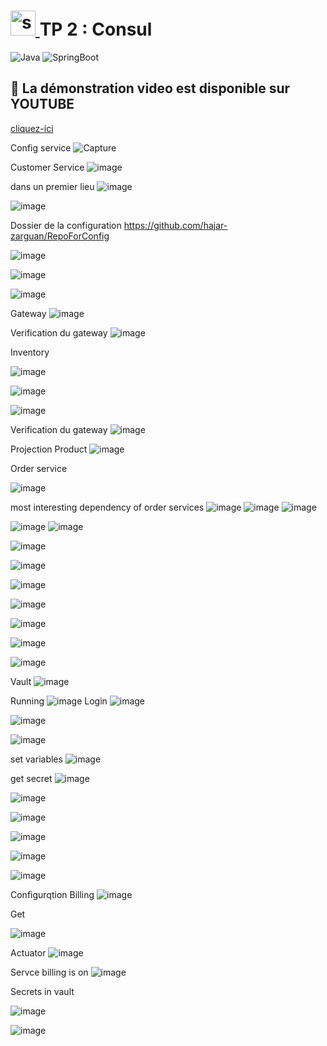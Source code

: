 # <a href="https://spring.io/" target="_blank" rel="noreferrer"> <img src="https://www.vectorlogo.zone/logos/springio/springio-icon.svg" alt="spring" width="40" height="40"/> </a> TP 2 : Consul 
![Java](https://img.shields.io/badge/-Java-333333?style=flat&logo=Java&logoColor=007396)
![SpringBoot](https://img.shields.io/badge/-Spring%20Boot-333333?style=flat&logo=spring-boot)

## 🔗 La démonstration video est disponible sur YOUTUBE
[cliquez-ici](https://youtu.be/MCT1qpOZcbo)



Config service 
![Capture](https://user-images.githubusercontent.com/82539023/199108154-f07c12d9-67fd-44b0-afc1-74363caf9600.PNG)

Customer Service 
![image](https://user-images.githubusercontent.com/82539023/199108118-c3c475d0-00b4-4e49-8780-b3fa9b9cd842.png)



dans un premier lieu 
![image](https://user-images.githubusercontent.com/82539023/204004828-1a5dfea2-d7d9-4400-9724-8a6132df6984.png)

![image](https://user-images.githubusercontent.com/82539023/204004890-437fc3e2-7d55-4a32-9690-0c3221c28bd1.png)

Dossier de la configuration  https://github.com/hajar-zarguan/RepoForConfig

![image](https://user-images.githubusercontent.com/82539023/204010538-3de021eb-e51a-4dd6-8838-e2e965a3f42b.png)

![image](https://user-images.githubusercontent.com/82539023/204010604-a96a80b0-f9ad-4ec0-9ed7-ead97f9bc03c.png)

![image](https://user-images.githubusercontent.com/82539023/204010964-84b5c28c-90f8-4526-9a56-617d5b07e05e.png)

Gateway
![image](https://user-images.githubusercontent.com/82539023/204012787-734fd6e7-0f31-4235-94cd-8257a9237ff4.png)


Verification du gateway 
![image](https://user-images.githubusercontent.com/82539023/204013109-71533ed5-5cb9-4b4a-b48c-41163847fadb.png)

Inventory

![image](https://user-images.githubusercontent.com/82539023/204027817-382485b2-98b8-4fd8-ae87-f305bec43a00.png)

![image](https://user-images.githubusercontent.com/82539023/204027533-a7ad0dda-2615-4b28-8bc3-50e68edfa58a.png)

![image](https://user-images.githubusercontent.com/82539023/204027593-a2a731f8-fd60-4111-a87a-f268f60040d4.png)

Verification du gateway
![image](https://user-images.githubusercontent.com/82539023/204028449-fd216ddd-8573-4add-b543-f473aa1fb059.png)

Projection Product 
![image](https://user-images.githubusercontent.com/82539023/204029837-9893efa0-b112-4981-b372-336e9a2603c7.png)


Order service 

![image](https://user-images.githubusercontent.com/82539023/204033674-e33022a5-a3ff-41ce-8c58-c25acc9f9ce8.png)

most interesting dependency of order services 
![image](https://user-images.githubusercontent.com/82539023/204033763-c27083d1-f16a-4e81-8d9e-d92daa918229.png)
![image](https://user-images.githubusercontent.com/82539023/204033829-807f6cb4-72ee-477c-a83b-4c04acc17fd9.png)
![image](https://user-images.githubusercontent.com/82539023/204033875-3d85ee80-0e3a-4e2b-a8a2-f61b4f5d2d27.png)


![image](https://user-images.githubusercontent.com/82539023/204036870-912913ba-e442-4f97-b3a6-e83c6227d4e7.png)
![image](https://user-images.githubusercontent.com/82539023/204036978-e54518c8-3f05-49f7-9934-86fb3d613e43.png)


![image](https://user-images.githubusercontent.com/82539023/204039849-b7189d68-7ceb-480b-817a-c5e8a6850d9a.png)

![image](https://user-images.githubusercontent.com/82539023/204039881-549145c4-76cb-4ac9-a8b4-386fb66b1776.png)

![image](https://user-images.githubusercontent.com/82539023/204040175-8ff4202a-3a2e-4f7d-9ed5-49bc36cfd00e.png)

![image](https://user-images.githubusercontent.com/82539023/204044106-0955cb6a-5df4-4452-9b35-b2bfab6c145a.png)

![image](https://user-images.githubusercontent.com/82539023/204044383-c78b0472-836c-47a8-8f9d-a98c28658169.png)

![image](https://user-images.githubusercontent.com/82539023/204049086-fc5373e2-ff7d-4259-a39b-f2a916054340.png)

![image](https://user-images.githubusercontent.com/82539023/204049134-8d2897f4-b198-4068-a8c1-dd386ef48418.png)



Vault 
![image](https://user-images.githubusercontent.com/82539023/204058000-3c3a7ec7-aeef-4688-b3c7-24301b64df09.png)

Running
![image](https://user-images.githubusercontent.com/82539023/204058151-500e389b-b574-4563-91e7-ac0b5f82f43d.png)
Login
![image](https://user-images.githubusercontent.com/82539023/204058228-70c18926-ac54-4247-92c5-243ef56b6c79.png)

![image](https://user-images.githubusercontent.com/82539023/204058298-078b4a86-8f9f-4aa4-89ba-33816cf14400.png)

![image](https://user-images.githubusercontent.com/82539023/204058378-3ebfafba-e33d-448a-a036-aaa596759601.png)

set variables 
![image](https://user-images.githubusercontent.com/82539023/204058508-aa93cf7e-7e96-4ec4-80de-972821261c98.png)


get secret
![image](https://user-images.githubusercontent.com/82539023/204058554-b3b64f17-8924-44cd-8ec7-9dc2d17d3987.png)


![image](https://user-images.githubusercontent.com/82539023/204058932-48575039-d326-4a92-bad7-f61cfeec13d1.png)

![image](https://user-images.githubusercontent.com/82539023/204058947-382fc18c-c859-4f89-899f-dc1bb180d7cf.png)

![image](https://user-images.githubusercontent.com/82539023/204058985-dc702a33-b0b8-4cfc-ba71-d00f971b52c4.png)

![image](https://user-images.githubusercontent.com/82539023/204059013-9d8df7db-9a63-4094-ad9a-132ea7a08346.png)

![image](https://user-images.githubusercontent.com/82539023/204059036-74ac334a-5f9d-4ef8-a607-3cbce309b4c2.png)

Configurqtion Billing 
![image](https://user-images.githubusercontent.com/82539023/204059234-1c27e124-6f94-482e-b095-6e0bd3ca14c9.png)

Get 

![image](https://user-images.githubusercontent.com/82539023/204059383-2337484e-128a-4d8d-aa0b-82fd3e7905e9.png)

Actuator
![image](https://user-images.githubusercontent.com/82539023/204060507-46aed0b8-0ae1-431b-a060-b79d19fe2944.png)


Servce billing is on 
![image](https://user-images.githubusercontent.com/82539023/204061033-b49586f5-b826-4d6b-9d38-e402d1fad664.png)

Secrets in vault

![image](https://user-images.githubusercontent.com/82539023/204061919-bb00eaac-c0ca-422f-907b-5994920382bb.png)

![image](https://user-images.githubusercontent.com/82539023/204061943-c7874d55-8fe2-45cd-8b56-d09ce5d66292.png)

